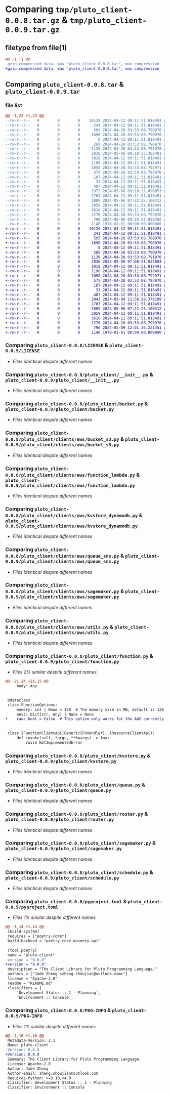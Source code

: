 # Comparing `tmp/pluto_client-0.0.8.tar.gz` & `tmp/pluto_client-0.0.9.tar.gz`

## filetype from file(1)

```diff
@@ -1 +1 @@
-gzip compressed data, was "pluto_client-0.0.8.tar", max compression
+gzip compressed data, was "pluto_client-0.0.9.tar", max compression
```

## Comparing `pluto_client-0.0.8.tar` & `pluto_client-0.0.9.tar`

### file list

```diff
@@ -1,23 +1,23 @@
--rw-r--r--   0        0        0    10139 2024-04-12 09:11:51.818491 pluto_client-0.0.8/LICENSE
--rw-r--r--   0        0        0      241 2024-04-12 09:11:51.818491 pluto_client-0.0.8/README.md
--rw-r--r--   0        0        0      593 2024-04-28 03:53:08.789970 pluto_client-0.0.8/pluto_client/__init__.py
--rw-r--r--   0        0        0     1690 2024-04-28 03:53:08.790970 pluto_client-0.0.8/pluto_client/bucket.py
--rw-r--r--   0        0        0        0 2024-04-12 09:11:51.818491 pluto_client-0.0.8/pluto_client/clients/__init__.py
--rw-r--r--   0        0        0      269 2024-04-28 03:53:08.790970 pluto_client-0.0.8/pluto_client/clients/aws/__init__.py
--rw-r--r--   0        0        0     1139 2024-04-28 03:53:08.791970 pluto_client-0.0.8/pluto_client/clients/aws/bucket_s3.py
--rw-r--r--   0        0        0     2830 2024-05-06 09:18:56.382401 pluto_client-0.0.8/pluto_client/clients/aws/function_lambda.py
--rw-r--r--   0        0        0     1018 2024-04-12 09:11:51.818491 pluto_client-0.0.8/pluto_client/clients/aws/kvstore_dynamodb.py
--rw-r--r--   0        0        0     1198 2024-04-12 09:11:51.818491 pluto_client-0.0.8/pluto_client/clients/aws/queue_sns.py
--rw-r--r--   0        0        0     1058 2024-04-28 03:53:08.792971 pluto_client-0.0.8/pluto_client/clients/aws/sagemaker.py
--rw-r--r--   0        0        0      575 2024-04-28 03:53:08.793970 pluto_client-0.0.8/pluto_client/clients/aws/utils.py
--rw-r--r--   0        0        0      187 2024-04-12 09:11:51.818491 pluto_client-0.0.8/pluto_client/clients/errors.py
--rw-r--r--   0        0        0       33 2024-04-12 09:11:51.818491 pluto_client-0.0.8/pluto_client/clients/shared/__init__.py
--rw-r--r--   0        0        0      407 2024-04-12 09:11:51.818491 pluto_client-0.0.8/pluto_client/clients/shared/router.py
--rw-r--r--   0        0        0     1972 2024-05-06 09:18:21.896053 pluto_client-0.0.8/pluto_client/function.py
--rw-r--r--   0        0        0     1703 2024-04-12 09:11:51.818491 pluto_client-0.0.8/pluto_client/kvstore.py
--rw-r--r--   0        0        0     1889 2024-05-06 07:22:25.100312 pluto_client-0.0.8/pluto_client/queue.py
--rw-r--r--   0        0        0     2059 2024-04-12 09:11:51.818491 pluto_client-0.0.8/pluto_client/router.py
--rw-r--r--   0        0        0     3610 2024-04-12 09:11:51.818491 pluto_client-0.0.8/pluto_client/sagemaker.py
--rw-r--r--   0        0        0     1276 2024-04-28 03:53:08.793970 pluto_client-0.0.8/pluto_client/schedule.py
--rw-r--r--   0        0        0      796 2024-05-06 09:55:57.058392 pluto_client-0.0.8/pyproject.toml
--rw-r--r--   0        0        0     1146 1970-01-01 00:00:00.000000 pluto_client-0.0.8/PKG-INFO
+-rw-r--r--   0        0        0    10139 2024-04-12 09:11:51.818491 pluto_client-0.0.9/LICENSE
+-rw-r--r--   0        0        0      241 2024-04-12 09:11:51.818491 pluto_client-0.0.9/README.md
+-rw-r--r--   0        0        0      593 2024-04-28 03:53:08.789970 pluto_client-0.0.9/pluto_client/__init__.py
+-rw-r--r--   0        0        0     1690 2024-04-28 03:53:08.790970 pluto_client-0.0.9/pluto_client/bucket.py
+-rw-r--r--   0        0        0        0 2024-04-12 09:11:51.818491 pluto_client-0.0.9/pluto_client/clients/__init__.py
+-rw-r--r--   0        0        0      269 2024-04-28 03:53:08.790970 pluto_client-0.0.9/pluto_client/clients/aws/__init__.py
+-rw-r--r--   0        0        0     1139 2024-04-28 03:53:08.791970 pluto_client-0.0.9/pluto_client/clients/aws/bucket_s3.py
+-rw-r--r--   0        0        0     2830 2024-05-09 07:08:51.033004 pluto_client-0.0.9/pluto_client/clients/aws/function_lambda.py
+-rw-r--r--   0        0        0     1018 2024-04-12 09:11:51.818491 pluto_client-0.0.9/pluto_client/clients/aws/kvstore_dynamodb.py
+-rw-r--r--   0        0        0     1198 2024-04-12 09:11:51.818491 pluto_client-0.0.9/pluto_client/clients/aws/queue_sns.py
+-rw-r--r--   0        0        0     1058 2024-04-28 03:53:08.792971 pluto_client-0.0.9/pluto_client/clients/aws/sagemaker.py
+-rw-r--r--   0        0        0      575 2024-04-28 03:53:08.793970 pluto_client-0.0.9/pluto_client/clients/aws/utils.py
+-rw-r--r--   0        0        0      187 2024-04-12 09:11:51.818491 pluto_client-0.0.9/pluto_client/clients/errors.py
+-rw-r--r--   0        0        0       33 2024-04-12 09:11:51.818491 pluto_client-0.0.9/pluto_client/clients/shared/__init__.py
+-rw-r--r--   0        0        0      407 2024-04-12 09:11:51.818491 pluto_client-0.0.9/pluto_client/clients/shared/router.py
+-rw-r--r--   0        0        0     2043 2024-05-09 11:56:29.370189 pluto_client-0.0.9/pluto_client/function.py
+-rw-r--r--   0        0        0     1703 2024-04-12 09:11:51.818491 pluto_client-0.0.9/pluto_client/kvstore.py
+-rw-r--r--   0        0        0     1889 2024-05-06 07:22:25.100312 pluto_client-0.0.9/pluto_client/queue.py
+-rw-r--r--   0        0        0     2059 2024-04-12 09:11:51.818491 pluto_client-0.0.9/pluto_client/router.py
+-rw-r--r--   0        0        0     3610 2024-04-12 09:11:51.818491 pluto_client-0.0.9/pluto_client/sagemaker.py
+-rw-r--r--   0        0        0     1276 2024-04-28 03:53:08.793970 pluto_client-0.0.9/pluto_client/schedule.py
+-rw-r--r--   0        0        0      796 2024-05-09 12:01:36.231451 pluto_client-0.0.9/pyproject.toml
+-rw-r--r--   0        0        0     1146 1970-01-01 00:00:00.000000 pluto_client-0.0.9/PKG-INFO
```

### Comparing `pluto_client-0.0.8/LICENSE` & `pluto_client-0.0.9/LICENSE`

 * *Files identical despite different names*

### Comparing `pluto_client-0.0.8/pluto_client/__init__.py` & `pluto_client-0.0.9/pluto_client/__init__.py`

 * *Files identical despite different names*

### Comparing `pluto_client-0.0.8/pluto_client/bucket.py` & `pluto_client-0.0.9/pluto_client/bucket.py`

 * *Files identical despite different names*

### Comparing `pluto_client-0.0.8/pluto_client/clients/aws/bucket_s3.py` & `pluto_client-0.0.9/pluto_client/clients/aws/bucket_s3.py`

 * *Files identical despite different names*

### Comparing `pluto_client-0.0.8/pluto_client/clients/aws/function_lambda.py` & `pluto_client-0.0.9/pluto_client/clients/aws/function_lambda.py`

 * *Files identical despite different names*

### Comparing `pluto_client-0.0.8/pluto_client/clients/aws/kvstore_dynamodb.py` & `pluto_client-0.0.9/pluto_client/clients/aws/kvstore_dynamodb.py`

 * *Files identical despite different names*

### Comparing `pluto_client-0.0.8/pluto_client/clients/aws/queue_sns.py` & `pluto_client-0.0.9/pluto_client/clients/aws/queue_sns.py`

 * *Files identical despite different names*

### Comparing `pluto_client-0.0.8/pluto_client/clients/aws/sagemaker.py` & `pluto_client-0.0.9/pluto_client/clients/aws/sagemaker.py`

 * *Files identical despite different names*

### Comparing `pluto_client-0.0.8/pluto_client/clients/aws/utils.py` & `pluto_client-0.0.9/pluto_client/clients/aws/utils.py`

 * *Files identical despite different names*

### Comparing `pluto_client-0.0.8/pluto_client/function.py` & `pluto_client-0.0.9/pluto_client/function.py`

 * *Files 2% similar despite different names*

```diff
@@ -21,14 +21,15 @@
     body: Any
 
 
 @dataclass
 class FunctionOptions:
     memory: int | None = 128  # The memory size in MB, default is 128.
     envs: Dict[str, Any] | None = None
+    raw: bool = False  # This option only works for the AWS currently.
 
 
 class IFunctionClientApi(Generic[FnHandler], IResourceClientApi):
     def invoke(self, *args, **kwargs) -> Any:
         raise NotImplementedError
```

### Comparing `pluto_client-0.0.8/pluto_client/kvstore.py` & `pluto_client-0.0.9/pluto_client/kvstore.py`

 * *Files identical despite different names*

### Comparing `pluto_client-0.0.8/pluto_client/queue.py` & `pluto_client-0.0.9/pluto_client/queue.py`

 * *Files identical despite different names*

### Comparing `pluto_client-0.0.8/pluto_client/router.py` & `pluto_client-0.0.9/pluto_client/router.py`

 * *Files identical despite different names*

### Comparing `pluto_client-0.0.8/pluto_client/sagemaker.py` & `pluto_client-0.0.9/pluto_client/sagemaker.py`

 * *Files identical despite different names*

### Comparing `pluto_client-0.0.8/pluto_client/schedule.py` & `pluto_client-0.0.9/pluto_client/schedule.py`

 * *Files identical despite different names*

### Comparing `pluto_client-0.0.8/pyproject.toml` & `pluto_client-0.0.9/pyproject.toml`

 * *Files 1% similar despite different names*

```diff
@@ -1,14 +1,14 @@
 [build-system]
 requires = ["poetry-core"]
 build-backend = "poetry.core.masonry.api"
 
 [tool.poetry]
 name = "pluto-client"
-version = "0.0.8"
+version = "0.0.9"
 description = "The Client Library for Pluto Programming Language."
 authors = ["Jade Zheng <zheng.shoujian@outlook.com>"]
 license = "Apache-2.0"
 readme = "README.md"
 classifiers = [
     'Development Status :: 1 - Planning',
     'Environment :: Console',
```

### Comparing `pluto_client-0.0.8/PKG-INFO` & `pluto_client-0.0.9/PKG-INFO`

 * *Files 1% similar despite different names*

```diff
@@ -1,10 +1,10 @@
 Metadata-Version: 2.1
 Name: pluto-client
-Version: 0.0.8
+Version: 0.0.9
 Summary: The Client Library for Pluto Programming Language.
 License: Apache-2.0
 Author: Jade Zheng
 Author-email: zheng.shoujian@outlook.com
 Requires-Python: >=3.10,<4.0
 Classifier: Development Status :: 1 - Planning
 Classifier: Environment :: Console
```

